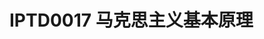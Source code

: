 <!--
 * @Author: BreezeConfirming
 * @Date: 2024-02-19 02:20:26
 * @LastEditors: “BreezeConfirmingWms” wmsthinksv@gmail.com
 * @LastEditTime: 2024-02-19 02:21:45
 * @FilePath: /NKUAI.ICU/lesson/grade1/IPTD0017/main.md
 * @Description: 
 * 
 * Copyright (c) 2024 by BreezeConfirming(Ming.Yan.) , All Rights Reserved. 
-->
<!--
 * @Author: BreezeConfirming
 * @Date: 2024-02-19 02:20:26
 * @LastEditors: “BreezeConfirmingWms” wmsthinksv@gmail.com
 * @LastEditTime: 2024-02-19 02:20:44
 * @FilePath: /NKUAI.ICU/lesson/grade1/IPTD0017/main.md
 * @Description: 
 * 
 * Copyright (c) 2024 by BreezeConfirming(Ming.Yan.) , All Rights Reserved. 
-->
# IPTD0017 马克思主义基本原理
